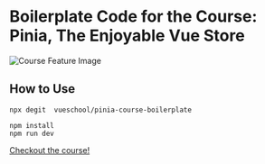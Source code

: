 # Boilerplate Code for the Course: Pinia, The Enjoyable Vue Store 

![Course Feature Image](https://vueschool.io/media/bc6229f7525d1df7f87bd22604eaa468/Pinia_not-transparent.png)

## How to Use

```
npx degit  vueschool/pinia-course-boilerplate 
```
```
npm install
npm run dev
```

[Checkout the course!](https://vueschool.io/courses/pinia-the-enjoyable-vue-store)